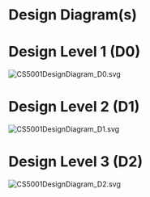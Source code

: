 # Design Diagram(s)

# Design Level 1 (D0)

![CS5001DesignDiagram_D0.svg](/CS5001DesignDiagrams/CS5001DesignDiagram_D0.svg)

# Design Level 2 (D1)

![CS5001DesignDiagram_D1.svg](/CS5001DesignDiagrams/CS5001DesignDiagram_D1.svg)

# Design Level 3 (D2)

![CS5001DesignDiagram_D2.svg](/CS5001DesignDiagrams/CS5001DesignDiagram_D2.svg)